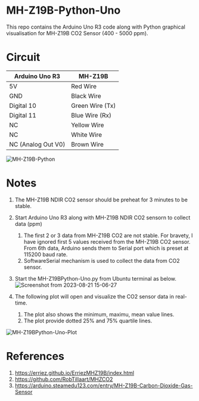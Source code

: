 # MH-Z19B-Python-Uno
This repo contains the Arduino Uno R3 code along with Python graphical visualisation for MH-Z19B CO2 Sensor (400 - 5000 ppm).


# Circuit

| Arduino Uno R3  | MH-Z19B |
| ------------- | ------------- |
| 5V  | Red Wire  |
| GND  | Black Wire  |
| Digital 10  | Green Wire (Tx)  |
| Digital 11  | Blue Wire (Rx)  |
| NC            | Yellow Wire  |
| NC            | White Wire  |
| NC (Analog Out V0)            | Brown Wire   |


![MH-Z19B-Python](https://github.com/ParthaPRay/MH-Z19B-Python-Uno/assets/1689639/f0743dbf-7942-424a-969b-e610013d6c1a)

# Notes
1. The MH-Z19B NDIR CO2 sensor should be preheat for 3 minutes to be stable.
2. Start Arduino Uno R3 along with MH-Z19B NDIR CO2 sensorn to collect data (ppm)
   1. The first 2 or 3 data from MH-Z19B CO2 are not stable. For bravety, I have ignored first 5 values received from the MH-Z19B CO2 sensor. From 6th data, Arduino sends them to Serial port which is preset at 115200 baud rate.
   2. SoftwareSerial mechanism is used to collect the data from CO2 sensor.
3. Start the MH-Z19BPython-Uno.py from Ubuntu terminal as below.
![Screenshot from 2023-08-21 15-06-27](https://github.com/ParthaPRay/MH-Z19B-Python-Uno/assets/1689639/8cbe88cb-d8cd-41e2-b8ab-41a88d4a0bbe)

4. The following plot will open and visualize the CO2 sensor data in real-time.
   1. The plot also shows the minimum, maximu, mean value lines.
   2. The plot provide dotted 25% and 75% quartile lines.

![MH-Z19BPython-Uno-Plot](https://github.com/ParthaPRay/MH-Z19B-Python-Uno/assets/1689639/b1c58fdf-f2eb-47c3-bb67-9b96db6e2dc7)

# References
1. https://erriez.github.io/ErriezMHZ19B/index.html
2. https://github.com/RobTillaart/MHZCO2
3. https://arduino.steamedu123.com/entry/MH-Z19B-Carbon-Dioxide-Gas-Sensor
